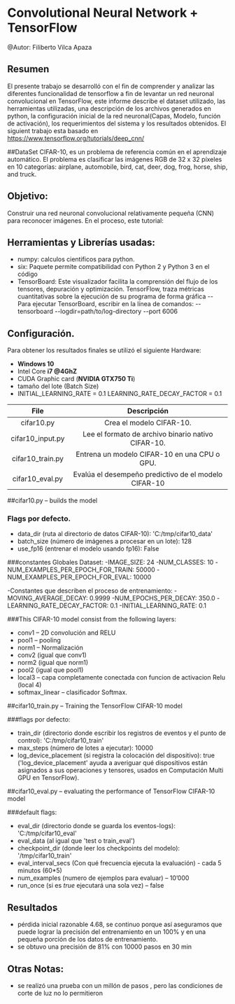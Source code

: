 # Convolutional Neural Network + TensorFlow

@Autor: Filiberto Vilca Apaza

## Resumen
El presente trabajo se desarrolló con el fin de comprender y analizar las diferentes funcionalidad de tensorflow a fin de levantar un red neuronal convolucional en TensorFlow, este informe describe el dataset utilizado, las herramientas utilizadas, una descripción de los archivos generados en python, la configuración inicial de  la red neuronal(Capas, Modelo, función de activación), los requerimientos del sistema y los resultados obtenidos. El siguient trabajo esta basado en https://www.tensorflow.org/tutorials/deep_cnn/

##DataSet
CIFAR-10,  es un problema de referencia común en el aprendizaje automático. El problema es clasificar las imágenes RGB de 32 x 32 píxeles en 10 categorías: airplane, automobile, bird, cat, deer, dog, frog, horse, ship, and truck.


## Objetivo:
Construir una red neuronal convolucional relativamente pequeña (CNN) para reconocer imágenes. En el proceso, este tutorial:

## Herramientas  y Librerías usadas:
- numpy: calculos cientificos para python.
- six: Paquete permite compatibilidad con Python 2 y Python 3 en el código
- TensorBoard: Este visualizador facilita la comprensión del flujo de los tensores, depuración y optimización. TensorFlow, traza métricas cuantitativas sobre la ejecución de su programa de forma gráfica
-- Para ejecutar TensorBoard, escribir en la línea de comandos:
-- tensorboard --logdir=path/to/log-directory  --port 6006
  

## Configuración.
Para obtener los resultados finales se utilizó el siguiente Hardware:
- **Windows 10**
- Intel Core **i7 @4GhZ**
- CUDA Graphic card (**NVIDIA GTX750 Ti**)
- tamaño del lote (Batch Size)
- INITIAL_LEARNING_RATE = 0.1 
LEARNING_RATE_DECAY_FACTOR = 0.1 


|       File       	|                      Descripción                     	|
|:----------------:	|:----------------------------------------------------:	|
| cifar10.py       	| Crea el modelo CIFAR-10.                             	|
| cifar10_input.py 	| Lee el formato de archivo binario nativo CIFAR-10.   	|
| cifar10_train.py 	| Entrena un modelo CIFAR-10 en una CPU o GPU.         	|
| cifar10_eval.py  	| Evalúa el desempeño predictivo de el modelo CIFAR-10 	|


##cifar10.py – builds the model

### Flags por defecto.
- data_dir (ruta al directorio de datos CIFAR-10): 'C:/tmp/cifar10_data'
- batch_size (número de imágenes a procesar en un lote): 128
- use_fp16 (entrenar el modelo usando fp16): False

###constantes Globales Dataset:
-IMAGE_SIZE: 24 
-NUM_CLASSES: 10 
-NUM_EXAMPLES_PER_EPOCH_FOR_TRAIN: 50000 
-NUM_EXAMPLES_PER_EPOCH_FOR_EVAL: 10000 

-Constantes que describen el proceso de entrenamiento: 
-MOVING_AVERAGE_DECAY: 0.9999 
-NUM_EPOCHS_PER_DECAY: 350.0 
-LEARNING_RATE_DECAY_FACTOR: 0.1 
-INITIAL_LEARNING_RATE: 0.1 


###This CIFAR-10 model consist from the following layers:

- conv1 – 2D convolución and RELU
- pool1 – pooling 
- norm1 – Normalización
- conv2 (igual que conv1)
- norm2 (igual que norm1)
- pool2 (igual que pool1)
- local3 – capa completamente conectada con funcion de activacion Relu (local 4)
- softmax_linear – clasificador Softmax.

##cifar10_train.py – Training the TensorFlow CIFAR-10 model

###flags por defecto:

- train_dir (directorio donde escribir los registros de eventos y el punto de control): 'C:/tmp/cifar10_train'
- max_steps (número de lotes a ejecutar): 10000
- log_device_placement (si registra la colocación del dispositivo): true ('log_device_placement' ayuda a averiguar qué dispositivos están asignados a sus operaciones y tensores, usados en Computación Multi GPU en TensorFlow).

##cifar10_eval.py – evaluating the performance of TensorFlow CIFAR-10 model

###default flags:

- eval_dir (directorio donde se guarda los eventos-logs): 'C:/tmp/cifar10_eval'
- eval_data (al igual que  'test o train_eval')
- checkpoint_dir (donde leer los checkpoints del modelo): '/tmp/cifar10_train'
- eval_interval_secs (Con qué frecuencia ejecuta la evaluación) - cada 5 minutos (60*5)
- num_examples (numero de ejemplos para evaluar) – 10’000
- run_once (si es *true* ejecutará una sola vez) – false

 ## Resultados
- pérdida inicial  razonable 4.68, se continuo porque así aseguramos que puede lograr la precisión del entrenamiento en un 100% y en una pequeña porción de los datos de entrenamiento.
- se obtuvo una precisión de 81%  con 10000 pasos en 30 min

## Otras Notas:
- se realizó una prueba con un millón de pasos , pero las condiciones de corte de luz no lo  permitieron